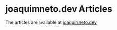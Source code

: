 # joaquimneto.dev Articles

The articles are available at [joaquimneto.dev](https://joaquimneto.dev/#/blog)
